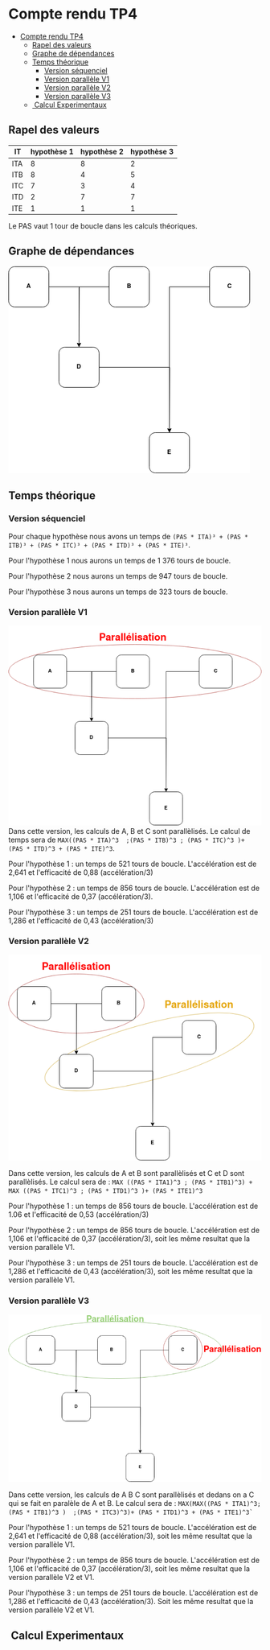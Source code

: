 # Compte rendu TP4

- [Compte rendu TP4](#compte-rendu-tp4)
	- [Rapel des valeurs](#rapel-des-valeurs)
	- [Graphe de dépendances](#graphe-de-dépendances)
	- [Temps théorique](#temps-théorique)
		- [Version séquenciel](#version-séquenciel)
		- [Version parallèle V1](#version-parallèle-v1)
		- [Version parallèle V2](#version-parallèle-v2)
		- [Version parallèle V3](#version-parallèle-v3)
	- [ Calcul Experimentaux](#calcul-experimentaux)

## Rapel des valeurs

IT  | hypothèse 1| hypothèse 2 | hypothèse 3
--- |--- | --- | ---
ITA | 8 | 8  | 2
ITB | 8 | 4  | 5
ITC | 7 | 3  | 4
ITD | 2 | 7  | 7
ITE | 1 | 1  | 1

Le PAS vaut 1 tour de boucle dans les calculs théoriques.

## Graphe de dépendances

![Graphe de dépendance.](GrapheDepandance.png)

## Temps théorique

### Version séquenciel

Pour chaque hypothèse nous avons un temps de `(PAS * ITA)³ + (PAS * ITB)³ + (PAS * ITC)³ + (PAS * ITD)³ + (PAS * ITE)³`.

Pour l'hypothèse 1 nous aurons un temps de 1 376 tours de boucle.

Pour l'hypothèse 2 nous aurons un temps de 947 tours de boucle.

Pour l'hypothèse 3 nous aurons un temps de 323 tours de boucle.

### Version parallèle V1

![A B C se font en paralèlle](GrapheDependanceV1.png)
 Dans cette version, les calculs de A, B et C sont parallèlisés. Le calcul de temps sera de `MAX((PAS * ITA)^3  ;(PAS * ITB)^3 ; (PAS * ITC)^3 )+ (PAS * ITD)^3 + (PAS * ITE)^3`. 
 
 Pour l'hypothèse 1 : un temps de 521 tours de boucle. L'accélération est de 2,641 et l'efficacité de 0,88 (accélération/3)

 Pour l'hypothèse 2 : un temps de 856 tours de boucle. L'accélération est de 1,106 et l'efficacité de 0,37 (accélération/3).

 Pour l'hypothèse 3 : un temps de 251 tours de boucle. L'accélération est de 1,286 et l'efficacité de 0,43 (accélération/3)

### Version parallèle V2

![A B se font en paralèlle, C D se font en paralèlle](GrapheDependanceV2.png)

Dans cette version, les calculs de A et B sont parallèlisés et C et D sont parallèlisés. Le calcul sera de : `MAX ((PAS * ITA1)^3 ; (PAS * ITB1)^3) + MAX ((PAS * ITC1)^3 ; (PAS * ITD1)^3 )+ (PAS * ITE1)^3`

Pour l'hypothèse 1 : un temps de 856 tours de boucle. L'accélération est de 1.06 et l'efficacité de 0,53 (accélération/3)

Pour l'hypothèse 2 : un temps de 856 tours de boucle. L'accélération est de 1,106 et l'efficacité de 0,37 (accélération/3), soit les même resultat que la version parallèle V1.

Pour l'hypothèse 3 : un temps de 251 tours de boucle. L'accélération est de 1,286 et l'efficacité de 0,43 (accélération/3), soit les même resultat que la version parallèle V1.

### Version parallèle V3

![les calculs de A B C sont parallèlisés et dedans on a C qui se fait en paralèle de A et B](GrapheDepandanceV3.png)

Dans cette version, les calculs de A B C sont parallèlisés et dedans on a C qui se fait en paralèle de A et B. Le calcul sera de : `MAX(MAX((PAS * ITA1)^3; (PAS * ITB1)^3 )  ;(PAS * ITC3)^3)+ (PAS * ITD1)^3 + (PAS * ITE1)^3̀`

Pour l'hypothèse 1 : un temps de 521 tours de boucle. L'accélération est de 2,641 et l'efficacité de 0,88 (accélération/3), soit les même resultat que la version parallèle V1.

Pour l'hypothèse 2 : un temps de 856 tours de boucle. L'accélération est de 1,106 et l'efficacité de 0,37 (accélération/3), soit les même resultat que la version parallèle V2 et V1.

Pour l'hypothèse 3 : un temps de 251 tours de boucle. L'accélération est de 1,286 et l'efficacité de 0,43 (accélération/3). Soit les même resultat que la version parallèle V2 et V1.

##  Calcul Experimentaux

